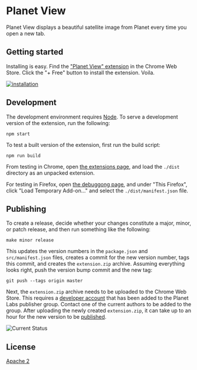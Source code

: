 # Planet View

Planet View displays a beautiful satellite image from Planet every time you open a new tab.

## Getting started

Installing is easy. Find the ["Planet View" extension](https://chrome.google.com/webstore/detail/planet-view/hhhgdbldiopbpblfcohjaeinjjciplho) in the Chrome Web Store.  Click the "+ Free" button to install the extension.  Voila.

[![installation](https://cloud.githubusercontent.com/assets/41094/5092854/d2eb189c-6f0f-11e4-9f1c-6b45ebbfa44e.gif)](https://chrome.google.com/webstore/detail/planet-view/hhhgdbldiopbpblfcohjaeinjjciplho)

## Development

The development environment requires [Node](http://nodejs.org/).  To serve a development version of the extension, run the following:

    npm start

To test a built version of the extension, first run the build script:

    npm run build

From testing in Chrome, open [the extensions page](chrome://extensions/), and load the `./dist` directory as an unpacked extension.

For testing in Firefox, open [the debuggong page](about:debugging#/runtime/this-firefox), and under "This Firefox", click "Load Temporary Add-on..." and select the `./dist/manifest.json` file.

## Publishing

To create a release, decide whether your changes constitute a major, minor, or patch release, and then run something like the following:

    make minor release

This updates the version numbers in the `package.json` and `src/manifest.json` files, creates a commit for the new version number, tags this commit, and creates the `extension.zip` archive.  Assuming everything looks right, push the version bump commit and the new tag:

    git push --tags origin master

Next, the `extension.zip` archive needs to be uploaded to the Chrome Web Store.  This requires a [developer account](https://chrome.google.com/webstore/developer/dashboard) that has been added to the Planet Labs publisher group.  Contact one of the current authors to be added to the group.  After uploading the newly created `extension.zip`, it can take up to an hour for the new version to be [published](https://chrome.google.com/webstore/detail/planet-view/hhhgdbldiopbpblfcohjaeinjjciplho).

![Current Status](https://github.com/planetlabs/planet-view/workflows/Test/badge.svg)

## License

[Apache 2](https://tldrlegal.com/license/apache-license-2.0-(apache-2.0))
